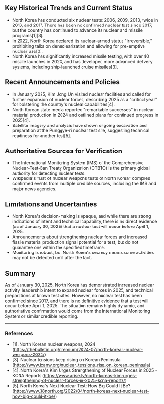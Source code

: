 ## Key Historical Trends and Current Status

- North Korea has conducted six nuclear tests: 2006, 2009, 2013, twice in 2016, and 2017. There has been no confirmed nuclear test since 2017, but the country has continued to advance its nuclear and missile programs[1][3].
- In 2022, North Korea declared its nuclear-armed status "irreversible," prohibiting talks on denuclearization and allowing for pre-emptive nuclear use[3].
- North Korea has significantly increased missile testing, with over 40 missile launches in 2023, and has developed more advanced delivery systems, including ship-launched cruise missiles[3].

## Recent Announcements and Policies

- In January 2025, Kim Jong Un visited nuclear facilities and called for further expansion of nuclear forces, describing 2025 as a "critical year" for bolstering the country's nuclear capabilities[4].
- North Korean state media reported "remarkable successes" in nuclear material production in 2024 and outlined plans for continued progress in 2025[4].
- Satellite imagery and analysis have shown ongoing excavation and preparation at the Punggye-ri nuclear test site, suggesting technical readiness for another test[5].

## Authoritative Sources for Verification

- The International Monitoring System (IMS) of the Comprehensive Nuclear-Test-Ban Treaty Organization (CTBTO) is the primary global authority for detecting nuclear tests.
- Wikipedia's "List of nuclear weapons tests of North Korea" compiles confirmed events from multiple credible sources, including the IMS and major news agencies.

## Limitations and Uncertainties

- North Korea's decision-making is opaque, and while there are strong indications of intent and technical capability, there is no direct evidence (as of January 30, 2025) that a nuclear test will occur before April 1, 2025.
- Announcements about strengthening nuclear forces and increased fissile material production signal potential for a test, but do not guarantee one within the specified timeframe.
- Monitoring is robust, but North Korea's secrecy means some activities may not be detected until after the fact.

## Summary

As of January 30, 2025, North Korea has demonstrated increased nuclear activity, leadership intent to expand nuclear forces in 2025, and technical preparations at known test sites. However, no nuclear test has been confirmed since 2017, and there is no definitive evidence that a test will occur before April 1, 2025. The situation remains highly dynamic, and authoritative confirmation would come from the International Monitoring System or similar credible reporting.

---

### References

- [1]. North Korean nuclear weapons, 2024 (https://thebulletin.org/premium/2024-07/north-korean-nuclear-weapons-2024/)
- [3]. Nuclear tensions keep rising on Korean Peninsula (https://www.icanw.org/nuclear_tensions_rise_on_korean_peninsula)
- [4]. North Korea's Kim Urges Strengthening of Nuclear Forces in 2025 - KCNA Reports (https://www.arise.tv/north-koreas-kim-urges-strengthening-of-nuclear-forces-in-2025-kcna-reports/)
- [5]. North Korea's Next Nuclear Test: How Big Could It Be? (https://www.38north.org/2022/04/north-koreas-next-nuclear-test-how-big-could-it-be/)